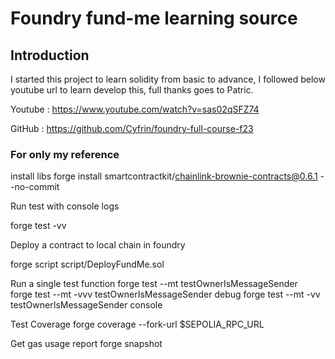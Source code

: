 # Foundry fund-me learning source

## Introduction 
I started this project to learn solidity from basic to advance, I followed below youtube url to learn develop this, full thanks goes to Patric.

Youtube : https://www.youtube.com/watch?v=sas02qSFZ74

GitHub : https://github.com/Cyfrin/foundry-full-course-f23

### For only my reference 
install libs 
forge install smartcontractkit/chainlink-brownie-contracts@0.6.1 --no-commit

Run test with console logs

forge test -vv

Deploy a contract to local chain in foundry

forge script script/DeployFundMe.sol

Run a single test function 
forge test --mt testOwnerIsMessageSender   
forge test --mt -vvv testOwnerIsMessageSender   debug
forge test --mt -vv testOwnerIsMessageSender   console

Test Coverage 
forge coverage  --fork-url $SEPOLIA_RPC_URL

Get gas usage report 
forge snapshot 


